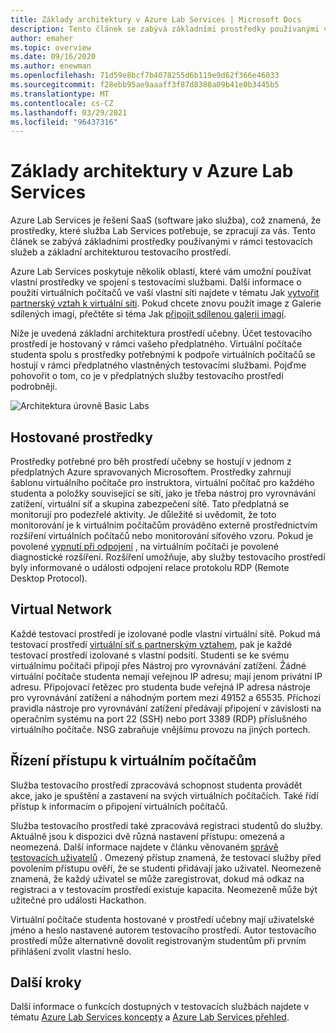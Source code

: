 ```yaml
---
title: Základy architektury v Azure Lab Services | Microsoft Docs
description: Tento článek se zabývá základními prostředky používanými v rámci testovacích služeb a základní architekturou testovacího prostředí.
author: emaher
ms.topic: overview
ms.date: 09/16/2020
ms.author: enewman
ms.openlocfilehash: 71d59e8bcf7b4078255d6b119e9d62f366e46033
ms.sourcegitcommit: f28ebb95ae9aaaff3f87d8388a09b41e0b3445b5
ms.translationtype: MT
ms.contentlocale: cs-CZ
ms.lasthandoff: 03/29/2021
ms.locfileid: "96437316"
---
```

# <a name="architecture-fundamentals-in-azure-lab-services"></a>Základy architektury v Azure Lab Services

Azure Lab Services je řešení SaaS (software jako služba), což znamená, že prostředky, které služba Lab Services potřebuje, se zpracují za vás. Tento článek se zabývá základními prostředky používanými v rámci testovacích služeb a základní architekturou testovacího prostředí.  

Azure Lab Services poskytuje několik oblastí, které vám umožní používat vlastní prostředky ve spojení s testovacími službami.  Další informace o použití virtuálních počítačů ve vaší vlastní síti najdete v tématu Jak [vytvořit partnerský vztah k virtuální síti](how-to-connect-peer-virtual-network.md).  Pokud chcete znovu použít image z Galerie sdílených imagí, přečtěte si téma Jak [připojit sdílenou galerii imagí](how-to-attach-detach-shared-image-gallery.md).

Níže je uvedená základní architektura prostředí učebny.  Účet testovacího prostředí je hostovaný v rámci vašeho předplatného. Virtuální počítače studenta spolu s prostředky potřebnými k podpoře virtuálních počítačů se hostují v rámci předplatného vlastněných testovacími službami. Pojďme pohovořit o tom, co je v předplatných služby testovacího prostředí podrobněji.

![Architektura úrovně Basic Labs](./media/classroom-labs-fundamentals/labservices-basic-architecture.png)

## <a name="hosted-resources"></a>Hostované prostředky

Prostředky potřebné pro běh prostředí učebny se hostují v jednom z předplatných Azure spravovaných Microsoftem.  Prostředky zahrnují šablonu virtuálního počítače pro instruktora, virtuální počítač pro každého studenta a položky související se sítí, jako je třeba nástroj pro vyrovnávání zatížení, virtuální síť a skupina zabezpečení sítě.  Tato předplatná se monitorují pro podezřelé aktivity.  Je důležité si uvědomit, že toto monitorování je k virtuálním počítačům prováděno externě prostřednictvím rozšíření virtuálních počítačů nebo monitorování síťového vzoru.  Pokud je povolené [vypnutí při odpojení](how-to-enable-shutdown-disconnect.md) , na virtuálním počítači je povolené diagnostické rozšíření. Rozšíření umožňuje, aby služby testovacího prostředí byly informované o události odpojení relace protokolu RDP (Remote Desktop Protocol).

## <a name="virtual-network"></a>Virtual Network

Každé testovací prostředí je izolované podle vlastní virtuální sítě.  Pokud má testovací prostředí [virtuální síť s partnerským vztahem](how-to-connect-peer-virtual-network.md), pak je každé testovací prostředí izolované s vlastní podsítí.  Studenti se ke svému virtuálnímu počítači připojí přes Nástroj pro vyrovnávání zatížení.  Žádné virtuální počítače studenta nemají veřejnou IP adresu; mají jenom privátní IP adresu.  Připojovací řetězec pro studenta bude veřejná IP adresa nástroje pro vyrovnávání zatížení a náhodným portem mezi 49152 a 65535.  Příchozí pravidla nástroje pro vyrovnávání zatížení předávají připojení v závislosti na operačním systému na port 22 (SSH) nebo port 3389 (RDP) příslušného virtuálního počítače. NSG zabraňuje vnějšímu provozu na jiných portech.

## <a name="access-control-to-the-virtual-machines"></a>Řízení přístupu k virtuálním počítačům

Služba testovacího prostředí zpracovává schopnost studenta provádět akce, jako je spuštění a zastavení na svých virtuálních počítačích.  Také řídí přístup k informacím o připojení virtuálních počítačů.

Služba testovacího prostředí také zpracovává registraci studentů do služby. Aktuálně jsou k dispozici dvě různá nastavení přístupu: omezená a neomezená. Další informace najdete v článku věnovaném [správě testovacích uživatelů](how-to-configure-student-usage.md#send-invitations-to-users) . Omezený přístup znamená, že testovací služby před povolením přístupu ověří, že se studenti přidávají jako uživatel. Neomezeně znamená, že každý uživatel se může zaregistrovat, dokud má odkaz na registraci a v testovacím prostředí existuje kapacita. Neomezeně může být užitečné pro události Hackathon.

Virtuální počítače studenta hostované v prostředí učebny mají uživatelské jméno a heslo nastavené autorem testovacího prostředí.  Autor testovacího prostředí může alternativně dovolit registrovaným studentům při prvním přihlášení zvolit vlastní heslo.  

## <a name="next-steps"></a>Další kroky

Další informace o funkcích dostupných v testovacích službách najdete v tématu [Azure Lab Services koncepty](classroom-labs-concepts.md) a [Azure Lab Services přehled](classroom-labs-overview.md).
